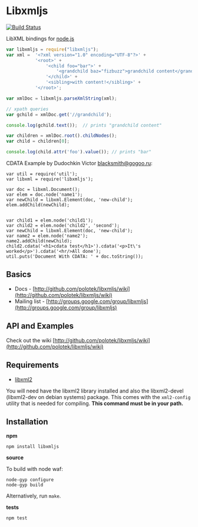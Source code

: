 # Libxmljs
[![Build Status](https://secure.travis-ci.org/polotek/libxmljs.png)](http://travis-ci.org/polotek/libxmljs)

LibXML bindings for [node.js](http://nodejs.org/)

```javascript
var libxmljs = require("libxmljs");
var xml =  '<?xml version="1.0" encoding="UTF-8"?>' +
           '<root>' +
               '<child foo="bar">' +
                   '<grandchild baz="fizbuzz">grandchild content</grandchild>' +
               '</child>' +
               '<sibling>with content!</sibling>' +
           '</root>';

var xmlDoc = libxmljs.parseXmlString(xml);

// xpath queries
var gchild = xmlDoc.get('//grandchild');

console.log(gchild.text());  // prints "grandchild content"

var children = xmlDoc.root().childNodes();
var child = children[0];

console.log(child.attr('foo').value()); // prints "bar"
```

CDATA Example by Dudochkin Victor <blacksmith@gogoo.ru>:

    var util = require('util');
    var libxml = require('libxmljs');

    var doc = libxml.Document();
    var elem = doc.node('name1');
    var newChild = libxml.Element(doc, 'new-child');
    elem.addChild(newChild);


    var child1 = elem.node('child1');
    var child2 = elem.node('child2', 'second');
    var newChild = libxml.Element(doc, 'new-child');
    var name2 = elem.node('name2');
    name2.addChild(newChild);
    child2.cdata('<h1>cdata test</h1>').cdata('<p>It\'s worked</p>').cdata('<hr/>All done');
    util.puts('Document With CDATA: ' + doc.toString());

## Basics

* Docs - [http://github.com/polotek/libxmljs/wiki](http://github.com/polotek/libxmljs/wiki)
* Mailing list - [http://groups.google.com/group/libxmljs](http://groups.google.com/group/libxmljs)

## API and Examples

Check out the wiki [http://github.com/polotek/libxmljs/wiki](http://github.com/polotek/libxmljs/wiki)

## Requirements

* [libxml2](http://www.xmlsoft.org/)

You will need have the libxml2 library installed and also the libxml2-devel (libxml2-dev on debian systems)
package. This comes with the `xml2-config` utility that is needed for
compiling.  **This command must be in your path.**

## Installation

**npm**

    npm install libxmljs

**source**

To build with node waf:

    node-gyp configure
    node-gyp build

Alternatively, run `make`.

**tests**

    npm test
